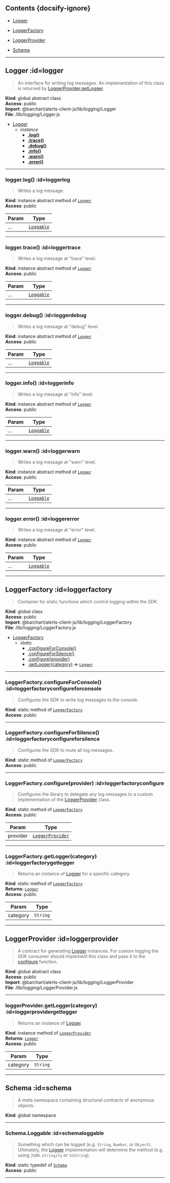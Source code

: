 ## Contents {docsify-ignore}

* [Logger](#Logger) 

* [LoggerFactory](#LoggerFactory) 

* [LoggerProvider](#LoggerProvider) 

* [Schema](#Schema) 


* * *

## Logger :id=logger
> An interface for writing log messages. An implementation of this
> class is returned by [LoggerProvider.getLogger](#loggerprovidergetlogger).

**Kind**: global abstract class  
**Access**: public  
**Import**: @barchart/alerts-client-js/lib/logging/Logger  
**File**: /lib/logging/Logger.js  

* *[Logger](#Logger)*
    * _instance_
        * **[.log()](#Loggerlog)**
        * **[.trace()](#Loggertrace)**
        * **[.debug()](#Loggerdebug)**
        * **[.info()](#Loggerinfo)**
        * **[.warn()](#Loggerwarn)**
        * **[.error()](#Loggererror)**


* * *

### logger.log() :id=loggerlog
> Writes a log message.

**Kind**: instance abstract method of [<code>Logger</code>](#Logger)  
**Access**: public  

| Param | Type |
| --- | --- |
| ... | [<code>Loggable</code>](#SchemaLoggable) | 


* * *

### logger.trace() :id=loggertrace
> Writes a log message at &quot;trace&quot; level.

**Kind**: instance abstract method of [<code>Logger</code>](#Logger)  
**Access**: public  

| Param | Type |
| --- | --- |
| ... | [<code>Loggable</code>](#SchemaLoggable) | 


* * *

### logger.debug() :id=loggerdebug
> Writes a log message at &quot;debug&quot; level.

**Kind**: instance abstract method of [<code>Logger</code>](#Logger)  
**Access**: public  

| Param | Type |
| --- | --- |
| ... | [<code>Loggable</code>](#SchemaLoggable) | 


* * *

### logger.info() :id=loggerinfo
> Writes a log message at &quot;info&quot; level.

**Kind**: instance abstract method of [<code>Logger</code>](#Logger)  
**Access**: public  

| Param | Type |
| --- | --- |
| ... | [<code>Loggable</code>](#SchemaLoggable) | 


* * *

### logger.warn() :id=loggerwarn
> Writes a log message at &quot;warn&quot; level.

**Kind**: instance abstract method of [<code>Logger</code>](#Logger)  
**Access**: public  

| Param | Type |
| --- | --- |
| ... | [<code>Loggable</code>](#SchemaLoggable) | 


* * *

### logger.error() :id=loggererror
> Writes a log message at &quot;error&quot; level.

**Kind**: instance abstract method of [<code>Logger</code>](#Logger)  
**Access**: public  

| Param | Type |
| --- | --- |
| ... | [<code>Loggable</code>](#SchemaLoggable) | 


* * *

## LoggerFactory :id=loggerfactory
> Container for static functions which control logging within the SDK.

**Kind**: global class  
**Access**: public  
**Import**: @barchart/alerts-client-js/lib/logging/LoggerFactory  
**File**: /lib/logging/LoggerFactory.js  

* [LoggerFactory](#LoggerFactory)
    * _static_
        * [.configureForConsole()](#LoggerFactoryconfigureForConsole)
        * [.configureForSilence()](#LoggerFactoryconfigureForSilence)
        * [.configure(provider)](#LoggerFactoryconfigure)
        * [.getLogger(category)](#LoggerFactorygetLogger) ⇒ [<code>Logger</code>](#Logger)


* * *

### LoggerFactory.configureForConsole() :id=loggerfactoryconfigureforconsole
> Configures the SDK to write log messages to the console.

**Kind**: static method of [<code>LoggerFactory</code>](#LoggerFactory)  
**Access**: public  

* * *

### LoggerFactory.configureForSilence() :id=loggerfactoryconfigureforsilence
> Configures the SDK to mute all log messages.

**Kind**: static method of [<code>LoggerFactory</code>](#LoggerFactory)  
**Access**: public  

* * *

### LoggerFactory.configure(provider) :id=loggerfactoryconfigure
> Configures the library to delegate any log messages to a custom
> implementation of the [LoggerProvider](/content/sdk/lib-logging?id=loggerprovider) class.

**Kind**: static method of [<code>LoggerFactory</code>](#LoggerFactory)  
**Access**: public  

| Param | Type |
| --- | --- |
| provider | [<code>LoggerProvider</code>](#LoggerProvider) | 


* * *

### LoggerFactory.getLogger(category) :id=loggerfactorygetlogger
> Returns an instance of [Logger](/content/sdk/lib-logging?id=logger) for a specific category.

**Kind**: static method of [<code>LoggerFactory</code>](#LoggerFactory)  
**Returns**: [<code>Logger</code>](#Logger)  
**Access**: public  

| Param | Type |
| --- | --- |
| category | <code>String</code> | 


* * *

## LoggerProvider :id=loggerprovider
> A contract for generating [Logger](/content/sdk/lib-logging?id=logger) instances. For custom logging
> the SDK consumer should implement this class and pass it to the
> [configure](#loggerfactoryconfigure) function.

**Kind**: global abstract class  
**Access**: public  
**Import**: @barchart/alerts-client-js/lib/logging/LoggerProvider  
**File**: /lib/logging/LoggerProvider.js  

* * *

### loggerProvider.getLogger(category) :id=loggerprovidergetlogger
> Returns an instance of [Logger](/content/sdk/lib-logging?id=logger).

**Kind**: instance method of [<code>LoggerProvider</code>](#LoggerProvider)  
**Returns**: [<code>Logger</code>](#Logger)  
**Access**: public  

| Param | Type |
| --- | --- |
| category | <code>String</code> | 


* * *

## Schema :id=schema
> A meta namespace containing structural contracts of anonymous objects.

**Kind**: global namespace  

* * *

### Schema.Loggable :id=schemaloggable
> Something which can be logged (e.g. <code>String</code>, <code>Number</code>, or <code>Object</code>). Ultimately,
> the [Logger](/content/sdk/lib-logging?id=logger) implementation will determine the method (e.g. using <code>JSON.stringify</code> or
> <code>toString</code>).

**Kind**: static typedef of [<code>Schema</code>](#Schema)  
**Access**: public  

* * *


